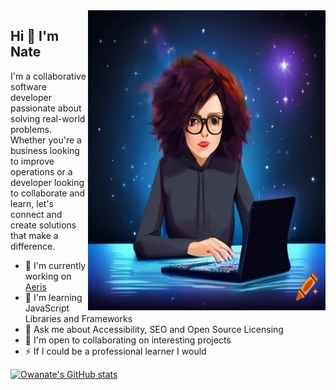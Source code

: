 <img align="right" src="https://github.com/Owanate/Owanate/blob/master/illustration.png" alt="An illustration of a female developer at her desk" width=380px height=480px/>

## Hi 👋 I'm Nate 

I'm a collaborative software developer passionate about solving real-world problems. Whether you're a business looking to improve operations or a developer looking to collaborate and learn, let's connect and create solutions that make a difference. 

* 🚀 I'm currently working on [Aeris](http://https://github.com/Owanate/Aeris)
* 🧠 I'm learning JavaScript Libraries and Frameworks
* 💬 Ask me about Accessibility, SEO and Open Source Licensing
* 🤝 I'm open to collaborating on interesting projects
* ⚡ If I could be a professional learner I would


<a href="http://www.github.com/Owanate"><img src="https://github-readme-stats.vercel.app/api?username=Owanate&show_icons=true&hide=&count_private=true&title_color=0891b2&text_color=ffffff&icon_color=0891b2&bg_color=1c1917&hide_border=true&show_icons=true" alt="Owanate's GitHub stats" /></a>
